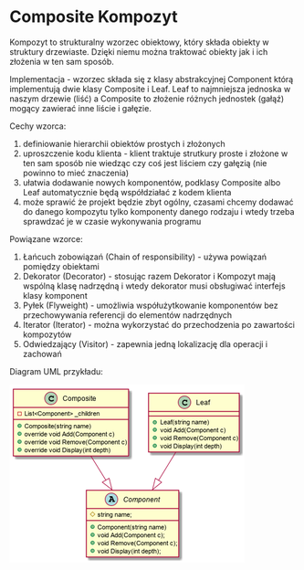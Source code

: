 # Composite Kompozyt

Kompozyt to strukturalny wzorzec obiektowy, który składa obiekty w struktury drzewiaste. Dzięki niemu można traktować obiekty jak i ich złożenia w ten sam sposób. 

Implementacja - wzorzec składa się z klasy abstrakcyjnej Component którą implementują dwie klasy Composite i Leaf. Leaf to najmniejsza jednoska w naszym drzewie (liść) a Composite to złożenie różnych jednostek (gałąź) mogący zawierać inne liście i gałęzie.

Cechy wzorca:
1. definiowanie hierarchii obiektów prostych i złożonych
2. uproszczenie kodu klienta - klient traktuje strutkury proste i złożone w ten sam sposób nie wiedząc czy coś jest liściem czy gałęzią (nie powinno to mieć znaczenia)
3. ułatwia dodawanie nowych komponentów, podklasy Composite albo Leaf automatycznie będą współdziałać z kodem klienta
4. może sprawić że projekt będzie zbyt ogólny, czasami chcemy dodawać do danego kompozytu tylko komponenty danego rodzaju i wtedy trzeba sprawdzać je w czasie wykonywania programu

Powiązane wzorce:
1. Łańcuch zobowiązań (Chain of responsibility) - używa powiązań pomiędzy obiektami
2. Dekorator (Decorator) -  stosując razem Dekorator i Kompozyt mają wspólną klasę nadrzędną i wtedy dekorator musi obsługiwać interfejs klasy komponent
3. Pyłek (Flyweight) - umożliwia współużytkowanie komponentów bez przechowywania referencji do elementów nadrzędnych
4. Iterator (Iterator) - można wykorzystać do przechodzenia po zawartości kompozytów
5. Odwiedzający (Visitor) - zapewnia jedną lokalizację dla operacji i zachowań

Diagram UML przykładu:

![UML Diagram](/Composite_Kompozyt/out/diagram/diagram.png)
